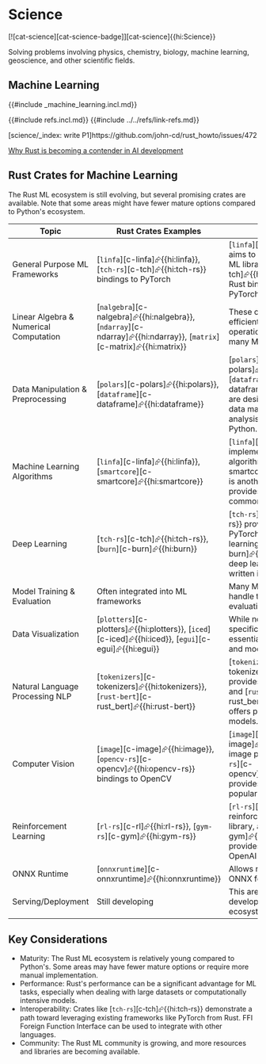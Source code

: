 # Science

[![cat-science][cat-science-badge]][cat-science]{{hi:Science}}

Solving problems involving physics, chemistry, biology, machine learning, geoscience, and other scientific fields.

## Machine Learning

{{#include _machine_learning.incl.md}}

{{#include refs.incl.md}}
{{#include ../../refs/link-refs.md}}

<div class="hidden">
[science/_index: write P1]https://github.com/john-cd/rust_howto/issues/472

[Why Rust is becoming a contender in AI development][why rust is becoming a contender in ai development]

[why rust is becoming a contender in ai development]: <https://www.analyticsinsight.net/artificial-intelligence/why-rust-is-becoming-a-contender-in-ai-development>

## Rust Crates for Machine Learning

The Rust ML ecosystem is still evolving, but several promising crates are available. Note that some areas might have fewer mature options compared to Python's ecosystem.

| Topic | Rust Crates Examples | Notes |
|---|---|---|
| General Purpose ML Frameworks | [`linfa`][c-linfa]⮳{{hi:linfa}}, [`tch-rs`][c-tch]⮳{{hi:tch-rs}} bindings to PyTorch | [`linfa`][c-linfa]⮳{{hi:linfa}} aims to be a comprehensive ML library. [`tch-rs`][c-tch]⮳{{hi:tch-rs}} provides Rust bindings to the popular PyTorch framework. |
| Linear Algebra & Numerical Computation | [`nalgebra`][c-nalgebra]⮳{{hi:nalgebra}}, [`ndarray`][c-ndarray]⮳{{hi:ndarray}}, [`matrix`][c-matrix]⮳{{hi:matrix}} | These crates provide efficient array and matrix operations, essential for many ML algorithms. |
| Data Manipulation & Preprocessing | [`polars`][c-polars]⮳{{hi:polars}}, [`dataframe`][c-dataframe]⮳{{hi:dataframe}} | [`polars`][c-polars]⮳{{hi:polars}} and [`dataframe`][c-dataframe]⮳{{hi:dataframe}} are designed for efficient data manipulation and analysis, similar to Pandas in Python. |
| Machine Learning Algorithms | [`linfa`][c-linfa]⮳{{hi:linfa}}, [`smartcore`][c-smartcore]⮳{{hi:smartcore}} | [`linfa`][c-linfa]⮳{{hi:linfa}} implements various ML algorithms. [`smartcore`][c-smartcore]⮳{{hi:smartcore}} is another option that provides implementations of common algorithms. |
| Deep Learning | [`tch-rs`][c-tch]⮳{{hi:tch-rs}}, [`burn`][c-burn]⮳{{hi:burn}} | [`tch-rs`][c-tch]⮳{{hi:tch-rs}} provides access to PyTorch, enabling deep learning models. [`burn`][c-burn]⮳{{hi:burn}} is a new deep learning framework written in Rust. |
| Model Training & Evaluation | Often integrated into ML frameworks | Many ML frameworks handle training loops and evaluation metrics. |
| Data Visualization | [`plotters`][c-plotters]⮳{{hi:plotters}}, [`iced`][c-iced]⮳{{hi:iced}}, [`egui`][c-egui]⮳{{hi:egui}} | While not strictly ML-specific, these crates are essential for visualizing data and model performance. |
| Natural Language Processing NLP | [`tokenizers`][c-tokenizers]⮳{{hi:tokenizers}}, [`rust-bert`][c-rust_bert]⮳{{hi:rust-bert}} | [`tokenizers`][c-tokenizers]⮳{{hi:tokenizers}} provides fast tokenization, and [`rust-bert`][c-rust_bert]⮳{{hi:rust-bert}} offers pre-trained BERT models. |
| Computer Vision | [`image`][c-image]⮳{{hi:image}}, [`opencv-rs`][c-opencv]⮳{{hi:opencv-rs}} bindings to OpenCV | [`image`][c-image]⮳{{hi:image}} is for image processing. [`opencv-rs`][c-opencv]⮳{{hi:opencv-rs}} provides bindings to the popular OpenCV library. |
| Reinforcement Learning | [`rl-rs`][c-rl]⮳{{hi:rl-rs}}, [`gym-rs`][c-gym]⮳{{hi:gym-rs}} | [`rl-rs`][c-rl]⮳{{hi:rl-rs}} is a reinforcement learning library, and [`gym-rs`][c-gym]⮳{{hi:gym-rs}} provides bindings to the OpenAI Gym environment. |
| ONNX Runtime | [`onnxruntime`][c-onnxruntime]⮳{{hi:onnxruntime}} | Allows running models in the ONNX format. |
| Serving/Deployment | Still developing | This area is still under heavy development in the Rust ML ecosystem. |

## Key Considerations

* Maturity: The Rust ML ecosystem is relatively young compared to Python's. Some areas may have fewer mature options or require more manual implementation.
* Performance: Rust's performance can be a significant advantage for ML tasks, especially when dealing with large datasets or computationally intensive models.
* Interoperability: Crates like [`tch-rs`][c-tch]⮳{{hi:tch-rs}} demonstrate a path toward leveraging existing frameworks like PyTorch from Rust. FFI Foreign Function Interface can be used to integrate with other languages.
* Community: The Rust ML community is growing, and more resources and libraries are becoming available.

</div>
